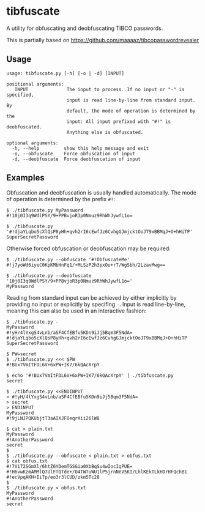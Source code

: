 tibfuscate
==========

A utility for obfuscating and deobfuscating TIBCO passwords.

This is partially based on https://github.com/maaaaz/tibcopasswordrevealer

Usage
-----
    usage: tibfuscate.py [-h] [-o | -d] [INPUT]
    
    positional arguments:
       INPUT              The input to process. If no input or "-" is specified,
                          input is read line-by-line from standard input. By
                          default, the mode of operation is determined by the
                          input: All input prefixed with "#!" is deobfuscated.
                          Anything else is obfuscated.
    
    optional arguments: 
      -h, --help         show this help message and exit  
      -o, --obfuscate    Force obfuscation of input 
      -d, --deobfuscate  Force deobfuscation of input  

Examples
--------
Obfuscation and deobfuscation is usually handled automatically. The mode of operation is
determined by the prefix `#!`:

    $ ./tibfuscate.py MyPassword
    #!10j0I3q9WdlPSY/9+PPBvjoR3p0Nmuz9RhWhJywfL1o=
    
    $ ./tibfuscate.py '#!djaYLqbo5cXlQsP8yHh+qvh2rI6cEwfJz6CvhgGJmjcktOoJT9xBBMqJ+O+hHiTP'
    SuperSecretPassword

Otherwise forced obfuscation or deobfuscation may be required:

    $ ./tibfuscate.py --obfuscate '#!ObfuscateMe'
    #!j7yoWd6iyeC0KpKMbHnFq1/+MLSzP2h3pxOu+rT/WgSbh/2LzavMwg==
    
    $ ./tibfuscate.py --deobfuscate '10j0I3q9WdlPSY/9+PPBvjoR3p0Nmuz9RhWhJywfL1o='
    MyPassword

Reading from standard input can be achieved by either implicitly by providing no input or
explicitly by specifing `-`. Input is read line-by-line, meaning this can also be used in an
interactive fashion:

    $ ./tibfuscate.py -
    MyPassword
    #!yH/4lYxgS4vLnb/aSF4CfEBfu5KDn9iJj5Bqm3F5NdA=
    #!djaYLqbo5cXlQsP8yHh+qvh2rI6cEwfJz6CvhgGJmjcktOoJT9xBBMqJ+O+hHiTP
    SuperSecretPassword

    $ PW=secret
    $ ./tibfuscate.py <<< $PW
    #!BUx7VmItFDL6V+6xPW+IK7/6kQAcXrpY
    
    $ echo '#!BUx7VmItFDL6V+6xPW+IK7/6kQAcXrpY' | ./tibfuscate.py
    secret

    $ ./tibfuscate.py <<ENDINPUT
    > #!yH/4lYxgS4vLnb/aSF4CfEBfu5KDn9iJj5Bqm3F5NdA=
    > secret
    > ENDINPUT
    MyPassword
    #!9jLNJPQKUbjtT3aAIXJFOeqrXii26lW8

    $ cat > plain.txt
    MyPassword
    #!AnotherPassword
    secret
    $
    $ ./tibfuscate.py --obfuscate < plain.txt > obfus.txt
    $ cat obfus.txt
    #!7Vi72SGmXl/6htZ6YDemTGSGia0XbBqSu4wIocIqPUE=
    #!H6vwKzmAMMlQ7UlFTQTde+/O4TWTuWU1lP5jrnNeV5KI/LhlKEkTLkHDrHFQchB1
    #!ecVpqAKH+Ii7p/eo3r3lCUD/zkm5Tc28
    $
    $ ./tibfuscate.py < obfus.txt
    MyPassword
    #!AnotherPassword
    secret
